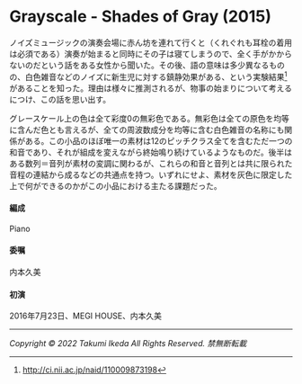 # Grayscale - Shades of Gray (2015)

ノイズミュージックの演奏会場に赤ん坊を連れて行くと（くれぐれも耳栓の着用は必須である）演奏が始まると同時にその子は寝てしまうので、全く手がかからないのだという話をある女性から聞いた。その後、語の意味は多少異なるものの、白色雑音などのノイズに新生児に対する鎮静効果がある、という実験結果[^1]があることを知った。理由は様々に推測されるが、物事の始まりについて考えるにつけ、この話を思い出す。

グレースケール上の色は全て彩度0の無彩色である。無彩色は全ての原色を均等に含んだ色とも言えるが、全ての周波数成分を均等に含む白色雑音の名称にも関係がある。この小品のほぼ唯一の素材は12のピッチクラス全てを含むただ一つの和音であり、それが組成を変えながら終始鳴り続けているようなものだ。後半はある数列＝音列が素材の変調に関わるが、これらの和音と音列とは共に限られた音程の連結から成るなどの共通点を持つ。いずれにせよ、素材を灰色に限定した上で何ができるのかがこの小品における主たる課題だった。

[^1]: http://ci.nii.ac.jp/naid/110009873198

#### 編成
Piano
#### 委嘱
内本久美
#### 初演
2016年7月23日、MEGI HOUSE、内本久美

---
*Copyright © 2022 Takumi Ikeda All Rights Reserved. 禁無断転載*